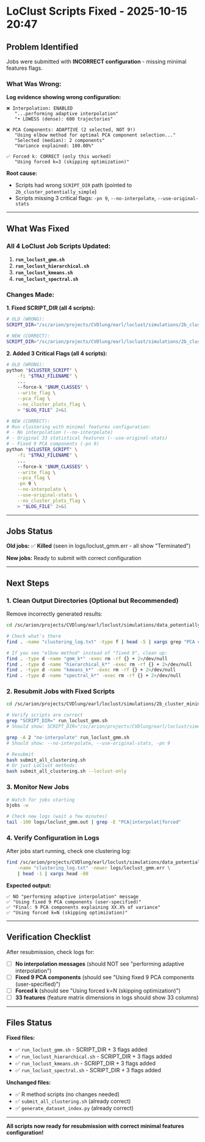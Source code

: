 # LoClust Scripts Fixed - 2025-10-15 20:47

## Problem Identified

Jobs were submitted with **INCORRECT configuration** - missing minimal features flags.

### **What Was Wrong:**

**Log evidence showing wrong configuration:**
```
❌ Interpolation: ENABLED
   "...performing adaptive interpolation"
   "• LOWESS (dense): 600 trajectories"

❌ PCA Components: ADAPTIVE (2 selected, NOT 9!)
   "Using elbow method for optimal PCA component selection..."
   "Selected (median): 2 components"
   "Variance explained: 100.00%"

✅ Forced k: CORRECT (only this worked)
   "Using forced k=3 (skipping optimization)"
```

**Root cause:**
- Scripts had wrong `SCRIPT_DIR` path (pointed to `2b_cluster_potentially_simple`)
- Scripts missing 3 critical flags: `-pn 9`, `--no-interpolate`, `--use-original-stats`

---

## What Was Fixed

### **All 4 LoClust Job Scripts Updated:**

1. **`run_loclust_gmm.sh`**
2. **`run_loclust_hierarchical.sh`**
3. **`run_loclust_kmeans.sh`**
4. **`run_loclust_spectral.sh`**

### **Changes Made:**

**1. Fixed SCRIPT_DIR (all 4 scripts):**
```bash
# OLD (WRONG):
SCRIPT_DIR="/sc/arion/projects/CVDlung/earl/loclust/simulations/2b_cluster_potentially_simple"

# NEW (CORRECT):
SCRIPT_DIR="/sc/arion/projects/CVDlung/earl/loclust/simulations/2b_cluster_minimal_features"
```

**2. Added 3 Critical Flags (all 4 scripts):**
```bash
# OLD (WRONG):
python "$CLUSTER_SCRIPT" \
    -fi "$TRAJ_FILENAME" \
    ...
    --force-k "$NUM_CLASSES" \
    --write_flag \
    --pca_flag \
    --no_cluster_plots_flag \
    > "$LOG_FILE" 2>&1

# NEW (CORRECT):
# Run clustering with minimal features configuration:
# - No interpolation (--no-interpolate)
# - Original 33 statistical features (--use-original-stats)
# - Fixed 9 PCA components (-pn 9)
python "$CLUSTER_SCRIPT" \
    -fi "$TRAJ_FILENAME" \
    ...
    --force-k "$NUM_CLASSES" \
    --write_flag \
    --pca_flag \
    -pn 9 \
    --no-interpolate \
    --use-original-stats \
    --no_cluster_plots_flag \
    > "$LOG_FILE" 2>&1
```

---

## Jobs Status

**Old jobs:** ✅ **Killed** (seen in logs/loclust_gmm.err - all show "Terminated")

**New jobs:** Ready to submit with correct configuration

---

## Next Steps

### **1. Clean Output Directories (Optional but Recommended)**

Remove incorrectly generated results:
```bash
cd /sc/arion/projects/CVDlung/earl/loclust/simulations/data_potentially_simple

# Check what's there
find . -name "clustering_log.txt" -type f | head -5 | xargs grep "PCA component"

# If you see "elbow method" instead of "fixed 9", clean up:
find . -type d -name "gmm_k*" -exec rm -rf {} + 2>/dev/null
find . -type d -name "hierarchical_k*" -exec rm -rf {} + 2>/dev/null
find . -type d -name "kmeans_k*" -exec rm -rf {} + 2>/dev/null
find . -type d -name "spectral_k*" -exec rm -rf {} + 2>/dev/null
```

### **2. Resubmit Jobs with Fixed Scripts**

```bash
cd /sc/arion/projects/CVDlung/earl/loclust/simulations/2b_cluster_minimal_features

# Verify scripts are correct
grep "SCRIPT_DIR=" run_loclust_gmm.sh
# Should show: SCRIPT_DIR="/sc/arion/projects/CVDlung/earl/loclust/simulations/2b_cluster_minimal_features"

grep -A 2 "no-interpolate" run_loclust_gmm.sh
# Should show: --no-interpolate, --use-original-stats, -pn 9

# Resubmit
bash submit_all_clustering.sh
# Or just LoClust methods:
bash submit_all_clustering.sh --loclust-only
```

### **3. Monitor New Jobs**

```bash
# Watch for jobs starting
bjobs -w

# Check new logs (wait a few minutes)
tail -100 logs/loclust_gmm.out | grep -E "PCA|interpolat|forced"
```

### **4. Verify Configuration in Logs**

After jobs start running, check one clustering log:
```bash
find /sc/arion/projects/CVDlung/earl/loclust/simulations/data_potentially_simple \
    -name "clustering_log.txt" -newer logs/loclust_gmm.err \
    | head -1 | xargs head -80
```

**Expected output:**
```
✅ NO "performing adaptive interpolation" message
✅ "Using fixed 9 PCA components (user-specified)"
✅ "Final: 9 PCA components explaining XX.X% of variance"
✅ "Using forced k=N (skipping optimization)"
```

---

## Verification Checklist

After resubmission, check logs for:

- [ ] **No interpolation messages** (should NOT see "performing adaptive interpolation")
- [ ] **Fixed 9 PCA components** (should see "Using fixed 9 PCA components (user-specified)")
- [ ] **Forced k** (should see "Using forced k=N (skipping optimization)")
- [ ] **33 features** (feature matrix dimensions in logs should show 33 columns)

---

## Files Status

**Fixed files:**
- ✅ `run_loclust_gmm.sh` - SCRIPT_DIR + 3 flags added
- ✅ `run_loclust_hierarchical.sh` - SCRIPT_DIR + 3 flags added
- ✅ `run_loclust_kmeans.sh` - SCRIPT_DIR + 3 flags added
- ✅ `run_loclust_spectral.sh` - SCRIPT_DIR + 3 flags added

**Unchanged files:**
- ✅ R method scripts (no changes needed)
- ✅ `submit_all_clustering.sh` (already correct)
- ✅ `generate_dataset_index.py` (already correct)

---

**All scripts now ready for resubmission with correct minimal features configuration!**
